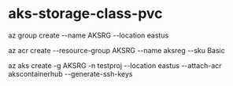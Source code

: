 # aks-storage-class-pvc

az group create --name AKSRG --location eastus

az acr create --resource-group AKSRG --name aksreg --sku Basic

az aks create -g AKSRG -n testproj --location eastus --attach-acr akscontainerhub --generate-ssh-keys
